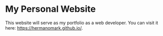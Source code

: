 # My Personal Website

This website will serve as my portfolio as a web developer. You can visit it here: https://hermanomark.github.io/.